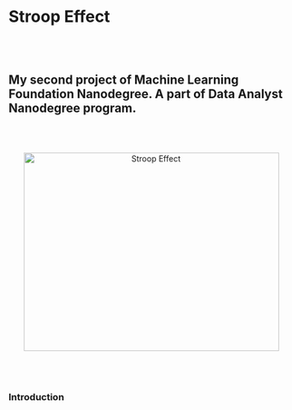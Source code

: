 # Stroop Effect

<br>
<br>

## My second project of Machine Learning Foundation Nanodegree. A part of Data Analyst Nanodegree program.

<br>
<br>

<p align = 'center'>
    <img src= 'https://camo.githubusercontent.com/1f2b00dad71fad0d737a1c55daee37fed28f2b6c/68747470733a2f2f732d6d656469612d63616368652d616b302e70696e696d672e636f6d2f6f726967696e616c732f35652f62302f32382f35656230323837626538636563623134396434356234646230326434626231352e706e67' width = '450' height = '350' alt = 'Stroop Effect'>
</p>

<br>
<br>

### Introduction

